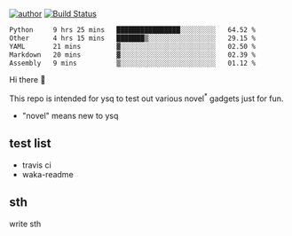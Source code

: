 [![author](https://img.shields.io/badge/author-ysq-green)](https://github.com/Yang-Shiqin)
[![Build Status](https://app.travis-ci.com/Yang-Shiqin/testall.svg?branch=main)](https://app.travis-ci.com/Yang-Shiqin/testall)

<!--START_SECTION:waka-->

```txt
Python     9 hrs 25 mins   ████████████████░░░░░░░░░   64.52 %
Other      4 hrs 15 mins   ███████▒░░░░░░░░░░░░░░░░░   29.15 %
YAML       21 mins         ▓░░░░░░░░░░░░░░░░░░░░░░░░   02.50 %
Markdown   20 mins         ▓░░░░░░░░░░░░░░░░░░░░░░░░   02.39 %
Assembly   9 mins          ▒░░░░░░░░░░░░░░░░░░░░░░░░   01.12 %
```

<!--END_SECTION:waka-->

Hi there 👋

This repo is intended for ysq to test out various novel<sup>*</sup> gadgets just for fun.

- "novel" means new to ysq

## test list
- travis ci
- waka-readme


## sth
write sth

